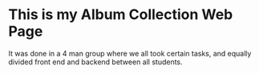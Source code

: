 # This is my Album Collection Web Page 
It was done in a 4 man group where we all took certain tasks, and 
equally divided front end and backend between all students.
